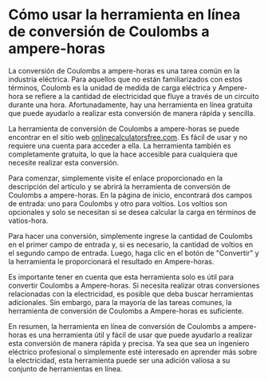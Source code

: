 Cómo usar la herramienta en línea de conversión de Coulombs a ampere-horas
==========================================================================

La conversión de Coulombs a ampere-horas es una tarea común en la industria eléctrica. Para aquellos que no están familiarizados con estos términos, Coulomb es la unidad de medida de carga eléctrica y Ampere-hora se refiere a la cantidad de electricidad que fluye a través de un circuito durante una hora. Afortunadamente, hay una herramienta en línea gratuita que puede ayudarlo a realizar esta conversión de manera rápida y sencilla.

La herramienta de conversión de Coulombs a ampere-horas se puede encontrar en el sitio web [onlinecalculatorsfree.com](http://onlinecalculatorsfree.com). Es fácil de usar y no requiere una cuenta para acceder a ella. La herramienta también es completamente gratuita, lo que la hace accesible para cualquiera que necesite realizar esta conversión.

Para comenzar, simplemente visite el enlace proporcionado en la descripción del artículo y se abrirá la herramienta de conversión de Coulombs a ampere-horas. En la página de inicio, encontrará dos campos de entrada: uno para Coulombs y otro para voltios. Los voltios son opcionales y solo se necesitan si se desea calcular la carga en términos de vatios-hora.

Para hacer una conversión, simplemente ingrese la cantidad de Coulombs en el primer campo de entrada y, si es necesario, la cantidad de voltios en el segundo campo de entrada. Luego, haga clic en el botón de "Convertir" y la herramienta le proporcionará el resultado en Ampere-horas.

Es importante tener en cuenta que esta herramienta solo es útil para convertir Coulombs a Ampere-horas. Si necesita realizar otras conversiones relacionadas con la electricidad, es posible que deba buscar herramientas adicionales. Sin embargo, para la mayoría de las tareas comunes, la herramienta de conversión de Coulombs a Ampere-horas es suficiente.

En resumen, la herramienta en línea de conversión de Coulombs a ampere-horas es una herramienta útil y fácil de usar que puede ayudarlo a realizar esta conversión de manera rápida y precisa. Ya sea que sea un ingeniero eléctrico profesional o simplemente esté interesado en aprender más sobre la electricidad, esta herramienta puede ser una adición valiosa a su conjunto de herramientas en línea.